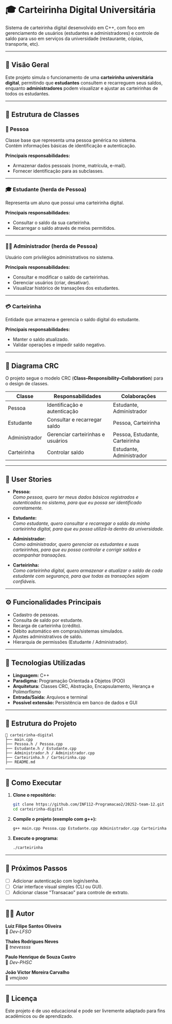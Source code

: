 # 🎓 Carteirinha Digital Universitária

Sistema de carteirinha digital desenvolvido em C++, com foco em gerenciamento de usuários (estudantes e administradores) e controle de saldo para uso em serviços da universidade (restaurante, cópias, transporte, etc).

---

## 📘 Visão Geral

Este projeto simula o funcionamento de uma **carteirinha universitária digital**, permitindo que **estudantes** consultem e recarreguem seus saldos, enquanto **administradores** podem visualizar e ajustar as carteirinhas de todos os estudantes.

---

## 🧩 Estrutura de Classes

### 🧍 Pessoa
Classe base que representa uma pessoa genérica no sistema.  
Contém informações básicas de identificação e autenticação.

**Principais responsabilidades:**
- Armazenar dados pessoais (nome, matrícula, e-mail).
- Fornecer identificação para as subclasses.

---

### 🎓 Estudante (herda de Pessoa)
Representa um aluno que possui uma carteirinha digital.

**Principais responsabilidades:**
- Consultar o saldo da sua carteirinha.
- Recarregar o saldo através de meios permitidos.

---

### 🧑‍💼 Administrador (herda de Pessoa)
Usuário com privilégios administrativos no sistema.

**Principais responsabilidades:**
- Consultar e modificar o saldo de carteirinhas.
- Gerenciar usuários (criar, desativar).
- Visualizar histórico de transações dos estudantes.

---

### 💳 Carteirinha
Entidade que armazena e gerencia o saldo digital do estudante.

**Principais responsabilidades:**
- Manter o saldo atualizado.
- Validar operações e impedir saldo negativo.

---

## 🧠 Diagrama CRC

O projeto segue o modelo CRC (**Class–Responsibility–Collaboration**) para o design de classes.

| Classe | Responsabilidades | Colaborações |
|--------|--------------------|--------------|
| Pessoa | Identificação e autenticação | Estudante, Administrador |
| Estudante | Consultar e recarregar saldo | Pessoa, Carteirinha |
| Administrador | Gerenciar carteirinhas e usuários | Pessoa, Estudante, Carteirinha |
| Carteirinha | Controlar saldo | Estudante, Administrador |

---

## 🧾 User Stories

- **Pessoa:**  
  _Como pessoa, quero ter meus dados básicos registrados e autenticados no sistema, para que eu possa ser identificado corretamente._

- **Estudante:**  
  _Como estudante, quero consultar e recarregar o saldo da minha carteirinha digital, para que eu possa utilizá-la dentro da universidade._

- **Administrador:**  
  _Como administrador, quero gerenciar os estudantes e suas carteirinhas, para que eu possa controlar e corrigir saldos e acompanhar transações._

- **Carteirinha:**  
  _Como carteirinha digital, quero armazenar e atualizar o saldo de cada estudante com segurança, para que todas as transações sejam confiáveis._

---

## ⚙️ Funcionalidades Principais

- Cadastro de pessoas.  
- Consulta de saldo por estudante.  
- Recarga de carteirinha (crédito).  
- Débito automático em compras/sistemas simulados.  
- Ajustes administrativos de saldo.   
- Hierarquia de permissões (Estudante / Administrador).

---

## 🧰 Tecnologias Utilizadas

- **Linguagem:** C++  
- **Paradigma:** Programação Orientada a Objetos (POO)  
- **Arquitetura:** Classes CRC, Abstração, Encapsulamento, Herança e Polimorfismo
- **Entrada/Saída:** Arquivos e terminal  
- **Possível extensão:** Persistência em banco de dados e GUI

---

## 🧪 Estrutura do Projeto

```
📁 carteirinha-digital
├── main.cpp
├── Pessoa.h / Pessoa.cpp
├── Estudante.h / Estudante.cpp
├── Administrador.h / Administrador.cpp
├── Carteirinha.h / Carteirinha.cpp
├── README.md
```

---

## 🚀 Como Executar

1. **Clone o repositório:**
   ```bash
   git clone https://github.com/INF112-Programacao2/20252-team-12.git
   cd carteirinha-digital
   ```

2. **Compile o projeto (exemplo com g++):**
   ```bash
   g++ main.cpp Pessoa.cpp Estudante.cpp Administrador.cpp Carteirinha.cpp -o carteirinha
   ```

3. **Execute o programa:**
   ```bash
   ./carteirinha
   ```

---

## 🧭 Próximos Passos
 
- [ ] Adicionar autenticação com login/senha.  
- [ ] Criar interface visual simples (CLI ou GUI).  
- [ ] Adicionar classe "Transacao" para controle de extrato. 

---

## 👨‍💻 Autor

**Luiz Filipe Santos Oliveira**    
📧 _Dev-LFSO_

**Thales Rodrigues Neves**    
📧 _tnevessss_

**Paulo Henrique de Souza Castro**   
📧 _Dev-PHSC_

**João Victor Moreira Carvalho**   
📧 _vmcjoao_

---

## 📄 Licença

Este projeto é de uso educacional e pode ser livremente adaptado para fins acadêmicos ou de aprendizado.
